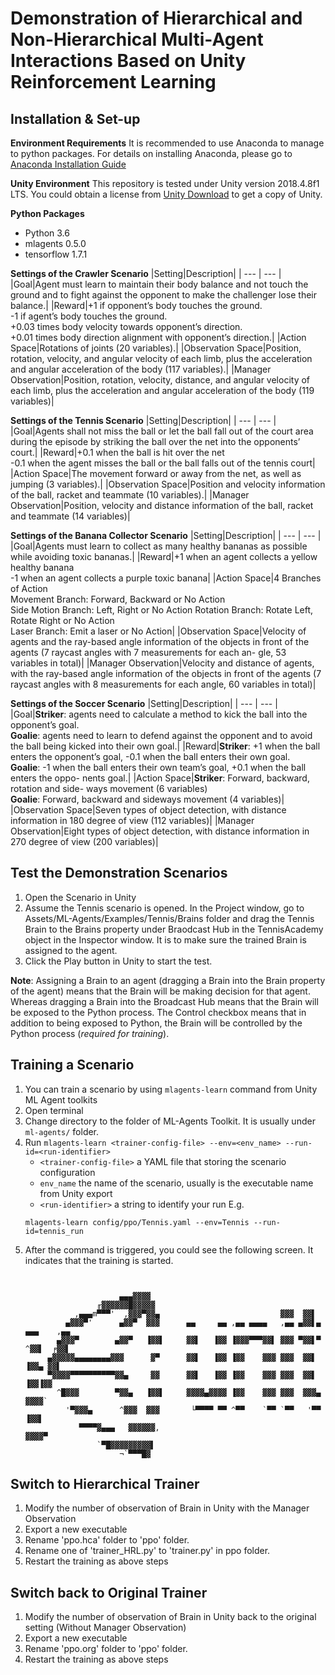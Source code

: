 # Demonstration of Hierarchical and Non-Hierarchical Multi-Agent Interactions Based on Unity Reinforcement Learning

## Installation & Set-up

**Environment Requirements**
It is recommended to use Anaconda to manage to python packages. For details on installing Anaconda, please go to [Anaconda Installation Guide](https://docs.anaconda.com/anaconda/install/)

**Unity Environment**
This repository is tested under Unity version 2018.4.8f1 LTS. You could obtain a license from [Unity Download](https://unity3d.com/get-unity/download) to get a copy of Unity.

**Python Packages**
- Python 3.6
- mlagents 0.5.0
- tensorflow 1.7.1

**Settings of the Crawler Scenario** 
|Setting|Description|
| --- | --- |
|Goal|Agent must learn to maintain their body balance and not touch the ground and to fight against the opponent to make the challenger lose their balance.|
|Reward|+1 if opponent’s body touches the ground. <br /> -1 if agent’s body touches the ground.<br />+0.03 times body velocity towards opponent’s direction.<br />+0.01 times body direction alignment with opponent’s direction.|
|Action Space|Rotations of joints (20 variables).|
|Observation Space|Position, rotation, velocity, and angular velocity of each limb, plus the acceleration and angular acceleration of the body (117 variables).|
|Manager Observation|Position, rotation, velocity, distance, and angular velocity of each limb, plus the acceleration and angular acceleration of the body (119 variables)|

**Settings of the Tennis Scenario** 
|Setting|Description|
| --- | --- |
|Goal|Agents shall not miss the ball or let the ball fall out of the court area during the episode by striking the ball over the net into the opponents’ court.|
|Reward|+0.1 when the ball is hit over the net<br />-0.1 when the agent misses the ball or the ball falls out of the tennis court|
|Action Space|The movement forward or away from the net, as well as jumping (3 variables).|
|Observation Space|Position and velocity information of the ball, racket and teammate (10 variables).|
|Manager Observation|Position, velocity and distance information of the ball, racket and teammate (14 variables)|

**Settings of the Banana Collector Scenario** 
|Setting|Description|
| --- | --- |
|Goal|Agents must learn to collect as many healthy bananas as possible while avoiding toxic bananas.|
|Reward|+1 when an agent collects a yellow healthy banana<br />-1 when an agent collects a purple toxic banana|
|Action Space|4 Branches of Action<br />Movement Branch: Forward, Backward or No Action<br />Side Motion Branch: Left, Right or No Action Rotation Branch: Rotate Left, Rotate Right or No Action<br />Laser Branch: Emit a laser or No Action|
|Observation Space|Velocity of agents and the ray-based angle information of the objects in front of the agents (7 raycast angles with 7 measurements for each an- gle, 53 variables in total)|
|Manager Observation|Velocity and distance of agents, with the ray-based angle information of the objects in front of the agents (7 raycast angles with 8 measurements for each angle, 60 variables in total)|

**Settings of the Soccer Scenario** 
|Setting|Description|
| --- | --- |
|Goal|**Striker**: agents need to calculate a method to kick the ball into the opponent’s goal.<br />**Goalie**: agents need to learn to defend against the opponent and to avoid the ball being kicked into their own goal.|
|Reward|**Striker**: +1 when the ball enters the opponent’s goal, -0.1 when the ball enters their own goal.<br /> **Goalie**: -1 when the ball enters their own team’s goal, +0.1 when the ball enters the oppo- nents goal.|
|Action Space|**Striker**: Forward, backward, rotation and side- ways movement (6 variables)<br /> **Goalie**: Forward, backward and sideways movement (4 variables)|
|Observation Space|Seven types of object detection, with distance information in 180 degree of view (112 variables)|
|Manager Observation|Eight types of object detection, with distance information in 270 degree of view (200 variables)|


## Test the Demonstration Scenarios
1. Open the Scenario in Unity
2. Assume the Tennis scenario is opened. In the Project window, go to Assets/ML-Agents/Examples/Tennis/Brains folder and drag the Tennis Brain to the Brains property under Braodcast Hub in the TennisAcademy object in the Inspector window. It is to make sure the trained Brain is assigned to the agent.
3. Click the Play button in Unity to start the test.

**Note**: Assigning a Brain to an agent (dragging a Brain into the Brain property of the agent) means that the Brain will be making decision for that agent. Whereas dragging a Brain into the Broadcast Hub means that the Brain will be exposed to the Python process. The Control checkbox means that in addition to being exposed to Python, the Brain will be controlled by the Python process (*required for training*).

## Training a Scenario
1. You can train a scenario by using `mlagents-learn` command from Unity ML Agent toolkits
2. Open terminal 
3. Change directory to the folder of ML-Agents Toolkit. It is usually under `ml-agents/` folder.
4. Run `mlagents-learn <trainer-config-file> --env=<env_name> --run-id=<run-identifier>`
   - `<trainer-config-file>` a YAML file that storing the scenario configuration
   - `env_name` the name of the scenario, usually is the executable name from Unity export
   - `<run-identifier>` a string to identify your run
   E.g.
   ```
   mlagents-learn config/ppo/Tennis.yaml --env=Tennis --run-id=tennis_run
   ```
5. After the command is triggered, you could see the following screen. It indicates that the training is started.
   ```


                        ▄▄▄▓▓▓▓
                   ╓▓▓▓▓▓▓█▓▓▓▓▓
              ,▄▄▄m▀▀▀'  ,▓▓▓▀▓▓▄                           ▓▓▓  ▓▓▌
            ▄▓▓▓▀'      ▄▓▓▀  ▓▓▓      ▄▄     ▄▄ ,▄▄ ▄▄▄▄   ,▄▄ ▄▓▓▌▄ ▄▄▄    ,▄▄
          ▄▓▓▓▀        ▄▓▓▀   ▐▓▓▌     ▓▓▌   ▐▓▓ ▐▓▓▓▀▀▀▓▓▌ ▓▓▓ ▀▓▓▌▀ ^▓▓▌  ╒▓▓▌
        ▄▓▓▓▓▓▄▄▄▄▄▄▄▄▓▓▓      ▓▀      ▓▓▌   ▐▓▓ ▐▓▓    ▓▓▓ ▓▓▓  ▓▓▌   ▐▓▓▄ ▓▓▌
        ▀▓▓▓▓▀▀▀▀▀▀▀▀▀▀▓▓▄     ▓▓      ▓▓▌   ▐▓▓ ▐▓▓    ▓▓▓ ▓▓▓  ▓▓▌    ▐▓▓▐▓▓
          ^█▓▓▓        ▀▓▓▄   ▐▓▓▌     ▓▓▓▓▄▓▓▓▓ ▐▓▓    ▓▓▓ ▓▓▓  ▓▓▓▄    ▓▓▓▓`
            '▀▓▓▓▄      ^▓▓▓  ▓▓▓       └▀▀▀▀ ▀▀ ^▀▀    `▀▀ `▀▀   '▀▀    ▐▓▓▌
               ▀▀▀▀▓▄▄▄   ▓▓▓▓▓▓,                                      ▓▓▓▓▀
                   `▀█▓▓▓▓▓▓▓▓▓▌
                        ¬`▀▀▀█▓
   ```

## Switch to Hierarchical Trainer
1. Modify the number of observation of Brain in Unity with the Manager Observation
2. Export a new executable
3. Rename 'ppo.hca' folder to 'ppo' folder.
4. Rename one of 'trainer_HRL.py' to 'trainer.py' in ppo folder. 
5. Restart the training as above steps

## Switch back to Original Trainer
1. Modify the number of observation of Brain in Unity back to the original setting (Without Manager Observation)
2. Export a new executable
3. Rename 'ppo.org' folder to 'ppo' folder.
4. Restart the training as above steps
